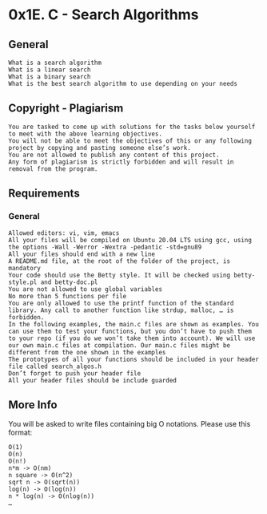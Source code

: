 # 0x1E. C - Search Algorithms 

## General

    What is a search algorithm
    What is a linear search
    What is a binary search
    What is the best search algorithm to use depending on your needs

## Copyright - Plagiarism

    You are tasked to come up with solutions for the tasks below yourself to meet with the above learning objectives.
    You will not be able to meet the objectives of this or any following project by copying and pasting someone else’s work.
    You are not allowed to publish any content of this project.
    Any form of plagiarism is strictly forbidden and will result in removal from the program.

## Requirements
### General

    Allowed editors: vi, vim, emacs
    All your files will be compiled on Ubuntu 20.04 LTS using gcc, using the options -Wall -Werror -Wextra -pedantic -std=gnu89
    All your files should end with a new line
    A README.md file, at the root of the folder of the project, is mandatory
    Your code should use the Betty style. It will be checked using betty-style.pl and betty-doc.pl
    You are not allowed to use global variables
    No more than 5 functions per file
    You are only allowed to use the printf function of the standard library. Any call to another function like strdup, malloc, … is forbidden.
    In the following examples, the main.c files are shown as examples. You can use them to test your functions, but you don’t have to push them to your repo (if you do we won’t take them into account). We will use our own main.c files at compilation. Our main.c files might be different from the one shown in the examples
    The prototypes of all your functions should be included in your header file called search_algos.h
    Don’t forget to push your header file
    All your header files should be include guarded

## More Info

You will be asked to write files containing big O notations. Please use this format:

    O(1)
    O(n)
    O(n!)
    n*m -> O(nm)
    n square -> O(n^2)
    sqrt n -> O(sqrt(n))
    log(n) -> O(log(n))
    n * log(n) -> O(nlog(n))
    …
